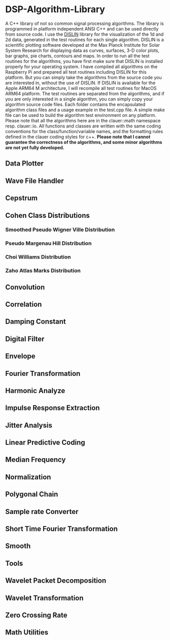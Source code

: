 # DSP-Algorithm-Library
A C++ library of not so common signal processing algorithms. The library is programmed in platform independent ANSI C++ and can be used directly from source code. I use the [DISLIN](https://www.dislin.de) library for the visualization of the 1d and 2d data, generated in the test routines for each single algorithm. DISLIN is a scientific plotting software developed at the Max Planck Institute for Solar System Research for displaying data as curves, surfaces, 3-D color plots, bar graphs, pie charts, contours and maps. In order to run all the test routines for the algorithms, you have first make sure that DISLIN is installed properly for your operating system. I have compiled all algorithms on the Raspberry Pi and prepared all test routines including DISLIN for this platform. But you can simply take the algorithms from the source code you are interested in, without the use of DISLIN. If DISLIN is available for the Apple ARM64 M architecture, I will recompile all test routines for MacOS ARM64 platform. The test routines are separated from the algorithms, and if you are only interested in a single algorithm, you can simply copy your algorithm source code files. Each folder contains the encapsulated algorithm class files and a usage example in the test.cpp file. A simple make file can be used to build the algorithm test environment on any platform. Please note that all the algorithms here are in the clauer::math namespace resp. clauer::io. All functions and classes are written with the same coding conventions for the class/function/variable names, and the formatting rules defined in the clauer coding styles for c++. **Please note that I cannot guarantee the correctness of the algorithms, and some minor algorithms are not yet fully developed.**

## Data Plotter

## Wave File Handler

## Cepstrum

## Cohen Class Distributions

### Smoothed Pseudo Wigner Ville Distribution

### Pseudo Margenau Hill Distribution

### Choi Williams Distribution

### Zaho Atlas Marks Distribution

## Convolution

## Correlation

## Damping Constant

## Digital Filter

## Envelope

## Fourier Transformation

## Harmonic Analyze 

## Impulse Response Extraction 

## Jitter Analysis

## Linear Predictive Coding

## Median Frequency

## Normalization

## Polygonal Chain

## Sample rate Converter

## Short Time Fourier Transformation

## Smooth

## Tools

## Wavelet Packet Decomposition

## Wavelet Transformation

## Zero Crossing Rate

## Math Utilities
